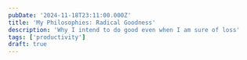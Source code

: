 ```yaml
---
pubDate: '2024-11-18T23:11:00.000Z'
title: 'My Philosophies: Radical Goodness'
description: 'Why I intend to do good even when I am sure of loss'
tags: ['productivity']
draft: true
---
```

